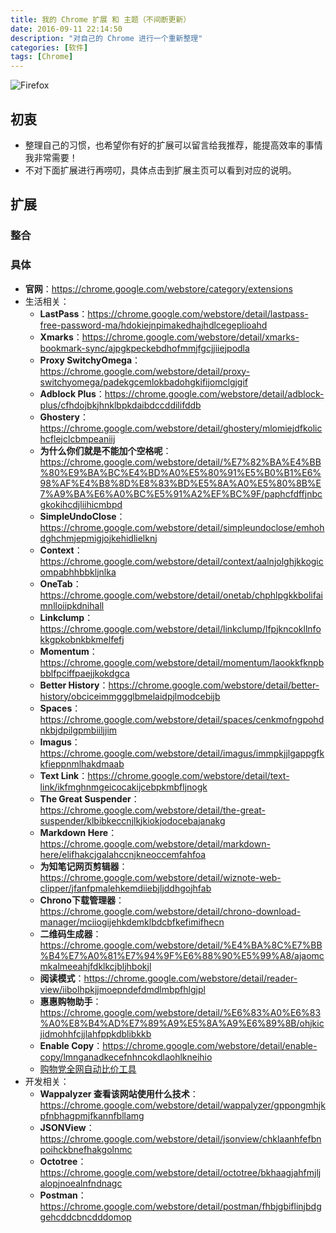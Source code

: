 ```yaml
---
title: 我的 Chrome 扩展 和 主题（不间断更新）
date: 2016-09-11 22:14:50
description: "对自己的 Chrome 进行一个重新整理"
categories: [软件]
tags: [Chrome]
---
```



<!-- more -->

![Firefox](http://img.youmeek.com/2016/Chrome.jpg)


## 初衷

- 整理自己的习惯，也希望你有好的扩展可以留言给我推荐，能提高效率的事情我非常需要！
- 不对下面扩展进行再唠叨，具体点击到扩展主页可以看到对应的说明。


## 扩展

### 整合


### 具体

- **官网**：<https://chrome.google.com/webstore/category/extensions>
- 生活相关：
    - **LastPass**：<https://chrome.google.com/webstore/detail/lastpass-free-password-ma/hdokiejnpimakedhajhdlcegeplioahd>
    - **Xmarks**：<https://chrome.google.com/webstore/detail/xmarks-bookmark-sync/ajpgkpeckebdhofmmjfgcjjiiejpodla>
    - **Proxy SwitchyOmega**：<https://chrome.google.com/webstore/detail/proxy-switchyomega/padekgcemlokbadohgkifijomclgjgif>
    - **Adblock Plus**：<https://chrome.google.com/webstore/detail/adblock-plus/cfhdojbkjhnklbpkdaibdccddilifddb>
    - **Ghostery**：<https://chrome.google.com/webstore/detail/ghostery/mlomiejdfkolichcflejclcbmpeaniij>
    - **为什么你们就是不能加个空格呢**：<https://chrome.google.com/webstore/detail/%E7%82%BA%E4%BB%80%E9%BA%BC%E4%BD%A0%E5%80%91%E5%B0%B1%E6%98%AF%E4%B8%8D%E8%83%BD%E5%8A%A0%E5%80%8B%E7%A9%BA%E6%A0%BC%E5%91%A2%EF%BC%9F/paphcfdffjnbcgkokihcdjliihicmbpd>
    - **SimpleUndoClose**：<https://chrome.google.com/webstore/detail/simpleundoclose/emhohdghchmjepmigjojkehidlielknj>
    - **Context**：<https://chrome.google.com/webstore/detail/context/aalnjolghjkkogicompabhhbbkljnlka>
    - **OneTab**：<https://chrome.google.com/webstore/detail/onetab/chphlpgkkbolifaimnlloiipkdnihall>
    - **Linkclump**：<https://chrome.google.com/webstore/detail/linkclump/lfpjkncokllnfokkgpkobnkbkmelfefj>
    - **Momentum**：<https://chrome.google.com/webstore/detail/momentum/laookkfknpbbblfpciffpaejjkokdgca>
    - **Better History**：<https://chrome.google.com/webstore/detail/better-history/obciceimmggglbmelaidpjlmodcebijb>
    - **Spaces**：<https://chrome.google.com/webstore/detail/spaces/cenkmofngpohdnkbjdpilgpmbiiljjim>
    - **Imagus**：<https://chrome.google.com/webstore/detail/imagus/immpkjjlgappgfkkfieppnmlhakdmaab>
    - **Text Link**：<https://chrome.google.com/webstore/detail/text-link/ikfmghnmgeicocakijcebpkmbfljnogk>
    - **The Great Suspender**：<https://chrome.google.com/webstore/detail/the-great-suspender/klbibkeccnjlkjkiokjodocebajanakg>
    - **Markdown Here**：<https://chrome.google.com/webstore/detail/markdown-here/elifhakcjgalahccnjkneoccemfahfoa>
    - **为知笔记网页剪辑器**：<https://chrome.google.com/webstore/detail/wiznote-web-clipper/jfanfpmalehkemdiiebjljddhgojhfab>
    - **Chrono下载管理器**：<https://chrome.google.com/webstore/detail/chrono-download-manager/mciiogijehkdemklbdcbfkefimifhecn>
    - **二维码生成器**：<https://chrome.google.com/webstore/detail/%E4%BA%8C%E7%BB%B4%E7%A0%81%E7%94%9F%E6%88%90%E5%99%A8/ajaomcmkalmeeahjfdklkcjbljhbokjl>
    - **阅读模式**：<https://chrome.google.com/webstore/detail/reader-view/iibolhpkjjmoepndefdmdlmbpfhlgjpl>
    - **惠惠购物助手**：<https://chrome.google.com/webstore/detail/%E6%83%A0%E6%83%A0%E8%B4%AD%E7%89%A9%E5%8A%A9%E6%89%8B/ohjkicjidmohhfcjjlahfppkdblibkkb>
    - **Enable Copy**：<https://chrome.google.com/webstore/detail/enable-copy/lmnganadkecefnhncokdlaohlkneihio>
    - [购物党全网自动比价工具](https://chrome.google.com/webstore/detail/%E8%B4%AD%E7%89%A9%E5%85%9A%E5%85%A8%E7%BD%91%E8%87%AA%E5%8A%A8%E6%AF%94%E4%BB%B7%E5%B7%A5%E5%85%B7%EF%BC%9A%E6%B7%98%E5%AE%9D%E4%BA%AC%E4%B8%9C%E7%BE%8E%E4%BA%9A%E6%97%A5%E4%BA%9A%E6%AF%94%E4%BB%B7%E3%80%8118/jgphnjokjhjlcnnajmfjlacjnjkhleah)
- 开发相关：
    - **Wappalyzer 查看该网站使用什么技术**：<https://chrome.google.com/webstore/detail/wappalyzer/gppongmhjkpfnbhagpmjfkannfbllamg>
    - **JSONView**：<https://chrome.google.com/webstore/detail/jsonview/chklaanhfefbnpoihckbnefhakgolnmc>
    - **Octotree**：<https://chrome.google.com/webstore/detail/octotree/bkhaagjahfmjljalopjnoealnfndnagc>
    - **Postman**：<https://chrome.google.com/webstore/detail/postman/fhbjgbiflinjbdggehcddcbncdddomop>
